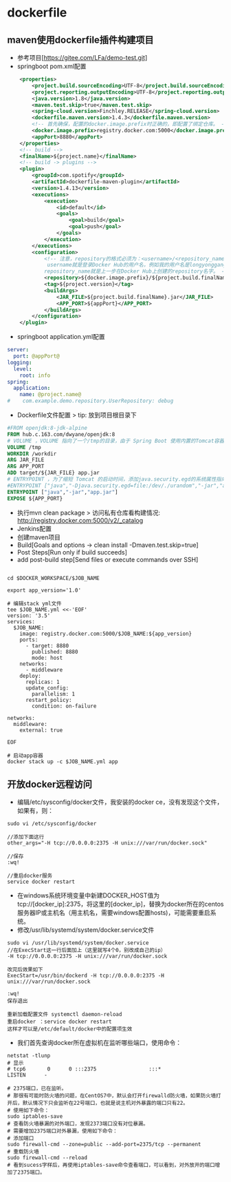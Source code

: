 
# dockerfile

## maven使用dockerfile插件构建项目

- 参考项目[https://gitee.com/LFa/demo-test.git]
- springboot pom.xml配置

```xml
    <properties>
        <project.build.sourceEncoding>UTF-8</project.build.sourceEncoding>
        <project.reporting.outputEncoding>UTF-8</project.reporting.outputEncoding>
        <java.version>1.8</java.version>
        <maven.test.skip>true</maven.test.skip>
        <spring-cloud.version>Finchley.RELEASE</spring-cloud.version>
        <dockerfile.maven.version>1.4.3</dockerfile.maven.version>
        <!-- 首先确保，配置的docker.image.prefix时正确的，即配置了绑定仓库。 -->
        <docker.image.prefix>registry.docker.com:5000</docker.image.prefix>
        <appPort>8880</appPort>
    </properties>
    <!-- build -->
    <finalName>${project.name}</finalName>
    <!-- build -> plugins -->
    <plugin>
        <groupId>com.spotify</groupId>
        <artifactId>dockerfile-maven-plugin</artifactId>
        <version>1.4.13</version>
        <executions>
            <execution>
                <id>default</id>
                <goals>
                    <goal>build</goal>
                    <goal>push</goal>
                </goals>
            </execution>
        </executions>
        <configuration>
            <!-- 注意，repository的格式必须为：<username>/<repository_name>
             username就是登录Docker Hub的用户名，例如我的用户名是longyonggang。
            repository_name就是上一步在Docker Hub上创建的repository名字。 -->
            <repository>${docker.image.prefix}/${project.build.finalName}</repository>
            <tag>${project.version}</tag>
            <buildArgs>
                <JAR_FILE>${project.build.finalName}.jar</JAR_FILE>
                <APP_PORT>${appPort}</APP_PORT>
            </buildArgs>
        </configuration>
    </plugin>
```
- springboot application.yml配置
```yaml
server:
  port: @appPort@
logging:
  level:
    root: info
spring:
  application:
    name: @project.name@
#    com.example.demo.repository.UserRepository: debug
```
- Dockerfile文件配置 > tip: 放到项目根目录下
```Dockerfile
#FROM openjdk:8-jdk-alpine
FROM hub.c.163.com/dwyane/openjdk:8
# VOLUME ，VOLUME 指向了一个/tmp的目录，由于 Spring Boot 使用内置的Tomcat容器，Tomcat 默认使用/tmp作为工作目录。这个命令的效果是：在宿主机的/var/lib/docker目录下创建一个临时文件并把它链接到容器中的/tmp目录
VOLUME /tmp 
WORKDIR /workdir
ARG JAR_FILE
ARG APP_PORT
ADD target/${JAR_FILE} app.jar
# ENTRYPOINT ，为了缩短 Tomcat 的启动时间，添加java.security.egd的系统属性指向/dev/urandom作为 ENTRYPOINT
#ENTRYPOINT ["java","-Djava.security.egd=file:/dev/./urandom","-jar","app.jar"] 
ENTRYPOINT ["java","-jar","app.jar"]
EXPOSE ${APP_PORT}
```
- 执行mvn clean package > 访问私有仓库看构建情况: http://registry.docker.com:5000/v2/_catalog
- Jenkins配置
- 创建maven项目
- Build[Goals and options -> clean install -Dmaven.test.skip=true]
- Post Steps[Run only if build succeeds]
- add post-build step[Send files or execute commands over SSH]
```shell

cd $DOCKER_WORKSPACE/$JOB_NAME

export app_version='1.0'

# 编辑stack yml文件
tee $JOB_NAME.yml <<-'EOF'
version: '3.5'
services:
  $JOB_NAME:
    image: registry.docker.com:5000/$JOB_NAME:${app_version}
    ports:
      - target: 8880
        published: 8880
        mode: host
    networks:
      - middleware
    deploy:
      replicas: 1
      update_config:
        parallelism: 1
      restart_policy:
        condition: on-failure

networks:
  middleware:
    external: true

EOF

# 启动app容器 
docker stack up -c $JOB_NAME.yml app

```
## 开放docker远程访问
- 编辑/etc/sysconfig/docker文件，我安装的docker ce，没有发现这个文件，如果有，则：
```shell
sudo vi /etc/sysconfig/docker

//添加下面这行
other_args="-H tcp://0.0.0.0:2375 -H unix:///var/run/docker.sock"

//保存
:wq!
 
//重启docker服务
service docker restart
```
- 在windows系统环境变量中新建DOCKER_HOST值为tcp://[docker_ip]:2375，将这里的[docker_ip]，替换为docker所在的centos服务器IP或主机名（用主机名，需要windows配置hosts)，可能需要重启系统。
- 修改/usr/lib/systemd/system/docker.service文件
```shell
sudo vi /usr/lib/systemd/system/docker.service
//在ExecStart这一行后面加上（这里就写4个0，别改成自己的ip） 
-H tcp://0.0.0.0:2375 -H unix:///var/run/docker.sock
 
改完后效果如下
ExecStart=/usr/bin/dockerd -H tcp://0.0.0.0:2375 -H unix:///var/run/docker.sock
 
:wq!
保存退出

重新加载配置文件 systemctl daemon-reload
重启docker ：service docker restart
这样才可以是/etc/default/docker中的配置项生效
```
- 我们首先查询docker所在虚拟机在监听哪些端口，使用命令：
```shell
netstat -tlunp
# 显示
# tcp6       0      0 :::2375                 :::*                    LISTEN      -

# 2375端口，已在监听。
# 那很有可能时防火墙的问题，在CentOS7中，默认会打开firewalld防火墙，如果防火墙打开后，默认情况下只会监听在22号端口，也就是说主机对外暴露的端口只有22。
# 使用如下命令：
sudo iptables-save
# 查看防火墙暴漏的对外端口，发现2373端口没有对位暴漏。
# 需要增加2375端口对外暴漏，使用如下命令：
# 添加端口
sudo firewall-cmd --zone=public --add-port=2375/tcp --permanent
# 重载防火墙
sudo firewall-cmd --reload
# 看到sucess字样后，再使用iptables-save命令查看端口，可以看到，对外放开的端口增加了2375端口。
```
